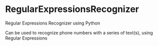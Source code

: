 # RegularExpressionsRecognizer
Regular Expressions Recognizer using Python

Can be used to recognize phone numbers with a series of text(s), using Regular Expressions
